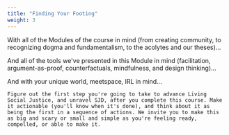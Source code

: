 ```yaml
---
title: "Finding Your Footing"
weight: 3
---
```


With all of the Modules of the course in mind (from creating community, to recognizing dogma and fundamentalism, to the acolytes and our theses)...

And all of the tools we've presented in this Module in mind (facilitation, argument-as-proof, counterfactuals, mindfulness, and design thinking)...

And with your unique world, meetspace, IRL in mind...

```
Figure out the first step you're going to take to advance Living Social Justice, and unravel SJD, after you complete this course. Make it actionable (you'll know when it's done), and think about it as being the first in a sequence of actions. We invite you to make this as big and scary or small and simple as you're feeling ready, compelled, or able to make it.
```
